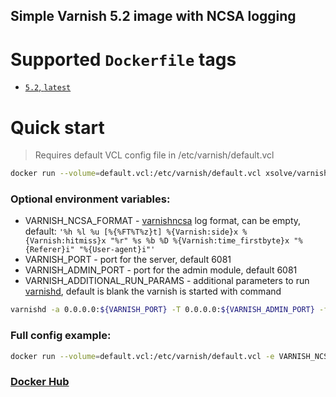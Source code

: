 ## Simple Varnish 5.2 image with NCSA logging
# Supported `Dockerfile` tags
* [`5.2`, `latest`](https://github.com/xsolve-pl/docker-varnish/blob/master/Dockerfile)

# Quick start

> Requires default VCL config file in /etc/varnish/default.vcl

```bash
docker run --volume=default.vcl:/etc/varnish/default.vcl xsolve/varnish
```

### Optional environment variables:
* VARNISH_NCSA_FORMAT - [varnishncsa](https://varnish-cache.org/docs/5.2/reference/varnishncsa.html#varnishncsa-1) log format, can be empty, default: `'%h %l %u [%{%FT%T%z}t] %{Varnish:side}x %{Varnish:hitmiss}x "%r" %s %b %D %{Varnish:time_firstbyte}x "%{Referer}i" "%{User-agent}i"'`
* VARNISH_PORT - port for the server, default 6081
* VARNISH_ADMIN_PORT - port for the admin module, default 6081
* VARNISH_ADDITIONAL_RUN_PARAMS - additional parameters to run [varnishd](https://varnish-cache.org/docs/5.2/reference/varnishd.html), default is blank
 the varnish is started with command 
```bash
varnishd -a 0.0.0.0:${VARNISH_PORT} -T 0.0.0.0:${VARNISH_ADMIN_PORT} -f /etc/varnish/default.vcl ${VARNISH_ADDITIONAL_RUN_PARAMS}
```

### Full config example:
```bash
docker run --volume=default.vcl:/etc/varnish/default.vcl -e VARNISH_NCSA_FORMAT="%h %l %u %t \"%r\" %s %b \"%{Referer}i\" \"%{User-agent}i\"" -e VARNISH_PORT=80 -e VARNISH_ADMIN_PORT=81 -e VARNISH_ADDITIONAL_RUN_PARAMS="-s malloc,5G" xsolve/varnish
```

### [Docker Hub](https://hub.docker.com/r/xsolve/varnish/)
